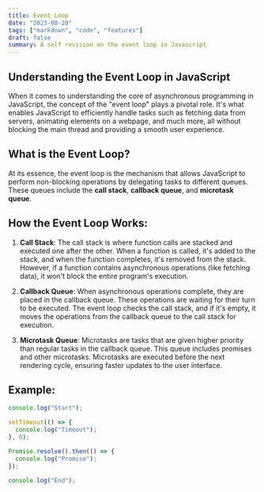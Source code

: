 ```yaml
---
title: Event Loop
date: "2023-08-20"
tags: ["markdown", "code", "features"]
draft: false
summary: A self revision on the event loop in Javascript
---
```


## Understanding the Event Loop in JavaScript

When it comes to understanding the core of asynchronous programming in JavaScript, the concept of the "event loop" plays a pivotal role. It's what enables JavaScript to efficiently handle tasks such as fetching data from servers, animating elements on a webpage, and much more, all without blocking the main thread and providing a smooth user experience.

## What is the Event Loop?

At its essence, the event loop is the mechanism that allows JavaScript to perform non-blocking operations by delegating tasks to different queues. These queues include the **call stack**, **callback queue**, and **microtask queue**.

## How the Event Loop Works:

1. **Call Stack**: The call stack is where function calls are stacked and executed one after the other. When a function is called, it's added to the stack, and when the function completes, it's removed from the stack. However, if a function contains asynchronous operations (like fetching data), it won't block the entire program's execution.

2. **Callback Queue**: When asynchronous operations complete, they are placed in the callback queue. These operations are waiting for their turn to be executed. The event loop checks the call stack, and if it's empty, it moves the operations from the callback queue to the call stack for execution.

3. **Microtask Queue**: Microtasks are tasks that are given higher priority than regular tasks in the callback queue. This queue includes promises and other microtasks. Microtasks are executed before the next rendering cycle, ensuring faster updates to the user interface.

## Example:

```javascript
console.log("Start");

setTimeout(() => {
  console.log("Timeout");
}, 0);

Promise.resolve().then(() => {
  console.log("Promise");
});

console.log("End");
```
